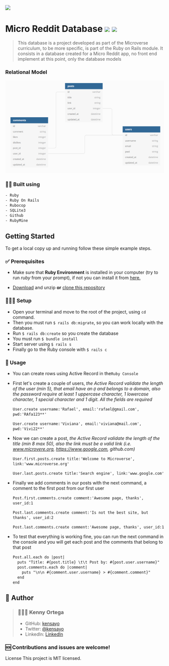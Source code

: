 ![](https://img.shields.io/badge/Microverse-blueviolet)

# Micro Reddit Database ![](https://img.shields.io/badge/Ruby-CC342D?style=for-the-badge&logo=ruby&logoColor=white) ![](https://img.shields.io/badge/Ruby_on_Rails-CC0000?style=for-the-badge&logo=ruby-on-rails&logoColor=white)

>This database is a project developed as part of the Microverse curriculum, to be more specific, is part of the Ruby on Rails module.
It consists in a database created for a Micro Reddit app, no front end implement at this point, only the database models

### Relational Model

![Database Model](./database_model.png)



### 👷🏻 Built using
    - Ruby
    - Ruby On Rails
    - Rubocop
    - SQLite3
    - Github
    - RubyMine

## Getting Started

To get a local copy up and running follow these simple example steps.

### ✅ Prerequisites

* Make sure that **Ruby Environment** is installed in your computer (try to run _ruby_ from your prompt), if not you can install it from [here.](https://www.ruby-lang.org/en/downloads/)

* [Download](https://github.com/kensayo/micro-reddit/archive/refs/heads/development.zip) and unzip **or** [clone this repository](https://docs.github.com/es/github/creating-cloning-and-archiving-repositories/cloning-a-repository)


### 👨🏻‍🔧 Setup

- Open your terminal and move to the root of the project, using ```cd``` command.
- Then you must run ```$ rails db:migrate```, so you can work locally with the database.
- Run ```$ rails db:create``` so you create the database
- You must run ```$ bundle install```  
- Start server using ```$ rails s```
- Finally go to the Ruby console with `$ rails c`

### 🔌 Usage

- You can create rows using Active Record in the`Ruby Console`
- First let's create a couple of users, _the Active Record validate the length of the user (min 5), that email have an `@` and belongs to a domain, also the password require at least 1 uppercase character, 1 lowercase character, 1 special character and 1 digit. All the fields are required_

  ```
  User.create username:'Rafael', email:'rafael@gmail.com', pwd:'RAfa123**'
  ```
  
  ```
  User.create username:'Viviana', email:'viviana@mail.com', pwd:'Vivi22**'
  ```


- Now we can create a post, _the Active Record validate the length of the title (min 8 max 50), also the link must be a valid link (i.e. www.microvere.org, https://www.google.com, github.com)_


    ```
    User.first.posts.create title:'Welcome to Microverse', link:'www.microverse.org'
    ```
    
    ```
    User.last.posts.create title:'Search engine', link:'www.google.com'
    ```

- Finally we add comments in our posts with the next command, a comment to the first post from our first user


    ```
    Post.first.comments.create comment:'Awesome page, thanks', user_id:1
    ```
    
    ```
    Post.last.comments.create comment:'Is not the best site, but thanks', user_id:2
    ```
    
    ```
    Post.last.comments.create comment:'Awesome page, thanks', user_id:1
    ```

- To test that everything is working fine, you can run the next command in the console and you will get each post and the comments that belong to that post

    ```
    Post.all.each do |post|
      puts "Title: #{post.title} \t\t Post by: #{post.user.username}"
      post.comments.each do |comment|
        puts "\n\n #{comment.user.username} > #{comment.comment}"
      end
    end
    ```


## 💯 Author
>### 👨🏻‍💻 **Kenny Ortega**
>- GitHub: [kensayo](https://github.com/kensayo)
>- Twitter: [@kensayo](https://twitter.com/kensayo)
>- LinkedIn: [LinkedIn](https://www.linkedin.com/in/kenny-ortega-3580aa33/)



### 🆘 Contributions and issues are welcome!

License
This project is MIT licensed.
